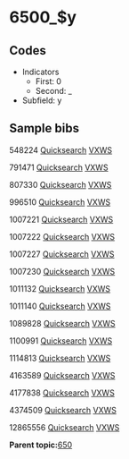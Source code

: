 # 6500\_$y

## Codes

-   Indicators
    -   First: 0
    -   Second: \_
-   Subfield: y

## Sample bibs

548224 [Quicksearch](https://search.library.yale.edu/catalog/548224) [VXWS](http://prodorbis.library.yale.edu:7014/vxws/GetHoldingsService?bibId=548224)

791471 [Quicksearch](https://search.library.yale.edu/catalog/791471) [VXWS](http://prodorbis.library.yale.edu:7014/vxws/GetHoldingsService?bibId=791471)

807330 [Quicksearch](https://search.library.yale.edu/catalog/807330) [VXWS](http://prodorbis.library.yale.edu:7014/vxws/GetHoldingsService?bibId=807330)

996510 [Quicksearch](https://search.library.yale.edu/catalog/996510) [VXWS](http://prodorbis.library.yale.edu:7014/vxws/GetHoldingsService?bibId=996510)

1007221 [Quicksearch](https://search.library.yale.edu/catalog/1007221) [VXWS](http://prodorbis.library.yale.edu:7014/vxws/GetHoldingsService?bibId=1007221)

1007222 [Quicksearch](https://search.library.yale.edu/catalog/1007222) [VXWS](http://prodorbis.library.yale.edu:7014/vxws/GetHoldingsService?bibId=1007222)

1007227 [Quicksearch](https://search.library.yale.edu/catalog/1007227) [VXWS](http://prodorbis.library.yale.edu:7014/vxws/GetHoldingsService?bibId=1007227)

1007230 [Quicksearch](https://search.library.yale.edu/catalog/1007230) [VXWS](http://prodorbis.library.yale.edu:7014/vxws/GetHoldingsService?bibId=1007230)

1011132 [Quicksearch](https://search.library.yale.edu/catalog/1011132) [VXWS](http://prodorbis.library.yale.edu:7014/vxws/GetHoldingsService?bibId=1011132)

1011140 [Quicksearch](https://search.library.yale.edu/catalog/1011140) [VXWS](http://prodorbis.library.yale.edu:7014/vxws/GetHoldingsService?bibId=1011140)

1089828 [Quicksearch](https://search.library.yale.edu/catalog/1089828) [VXWS](http://prodorbis.library.yale.edu:7014/vxws/GetHoldingsService?bibId=1089828)

1100991 [Quicksearch](https://search.library.yale.edu/catalog/1100991) [VXWS](http://prodorbis.library.yale.edu:7014/vxws/GetHoldingsService?bibId=1100991)

1114813 [Quicksearch](https://search.library.yale.edu/catalog/1114813) [VXWS](http://prodorbis.library.yale.edu:7014/vxws/GetHoldingsService?bibId=1114813)

4163589 [Quicksearch](https://search.library.yale.edu/catalog/4163589) [VXWS](http://prodorbis.library.yale.edu:7014/vxws/GetHoldingsService?bibId=4163589)

4177838 [Quicksearch](https://search.library.yale.edu/catalog/4177838) [VXWS](http://prodorbis.library.yale.edu:7014/vxws/GetHoldingsService?bibId=4177838)

4374509 [Quicksearch](https://search.library.yale.edu/catalog/4374509) [VXWS](http://prodorbis.library.yale.edu:7014/vxws/GetHoldingsService?bibId=4374509)

12865556 [Quicksearch](https://search.library.yale.edu/catalog/12865556) [VXWS](http://prodorbis.library.yale.edu:7014/vxws/GetHoldingsService?bibId=12865556)

**Parent topic:**[650](../../tags/650/650.md)

